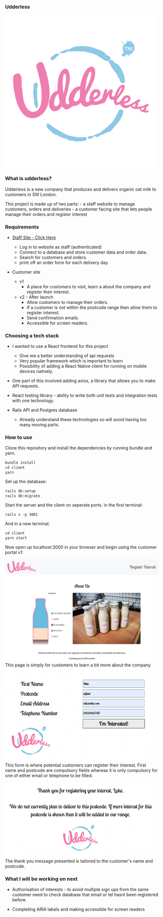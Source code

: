 ### Udderless
![Logo](./client/src/assets/images/TM-logo-final-1.gif?raw=true "Logo")
### What is udderless?

Udderless is a new company that produces and delivers organic oat milk to customers in SW London.

This project is made up of two parts: 
    - a staff website to manage customers, orders and deliveries
    - a customer facing site that lets people manage their orders and register interest

### Requirements 

  - [Staff Site - Click Here](https://github.com/olliesmith3/udderless)
      - Log in to website as staff (authenticated)
      - Connect to a database and store customer data and order data.
      - Search for customers and orders.
      - print off an order form for each delivery day.
      
  - Customer site
    - v1
        - A place for customers to visit, learn a about the company and register their interest.
    - v2 - After launch
        - Allow customers to manage their orders.
        - If a customer is not within the postcode range then allow them to register interest.
        - Send confirmation emails.
        - Accessible for screen readers.

### Choosing a tech stack

- I wanted to use a React frontend for this project
    - Give me a better understanding of api requests
    - Very popular framework which is important to learn
    - Possibility of adding a React Native client for running on mobile devices naitvely.

- One part of this involved adding axios, a library that allows you to make API requests.

- React testing library - ability to write both unit tests and integration tests with one technology.

- Rails API and Postgres database
    - Already understand these technologies so will avoid having too many moving parts.

### How to use

Clone this repository and install the dependencies by running bundle and yarn.
```
bundle install
cd client 
yarn
```
Set up the database:
```
rails db:setup
rails db:migrate
```
Start the server and the client on seperate ports. in the first terminal:
```
rails s -p 3001
```
And in a new terminal:
```
cd client
yarn start
```
Now open up localhost:3000 in your browser and begin using the customer portal v1:

![HomePage](./public/README-images/homepage.png?raw=true "Home Page")
This page is simply for customers to learn a bit more about the company

![Register Interest Form](./public/README-images/register-interest-form.png?raw=true "Register Interest Form")
This form is where potential customers can register their interest. First name and postcode are compulsory fields whereas it is only compulsory for one of either email or telephone to be filled.

![Thank You Message](./public/README-images/thank-you-message.png?raw=true "Thank You Message")
The thank you message presented is tailored to the customer's name and postcode.

### What I will be working on next

- Authorisation of interests - to avoid multiple sign ups from the same customer need to check database that email or tel hasnt been registered before.

- Completing ARIA labels and making accessible for screen readers

